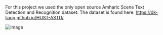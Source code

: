 For this  project we used the only open source Amharic Scene Text Detection and Recognition dataset:
The dataset is found here: https://dk-liang.github.io/HUST-ASTD/


![image](https://github.com/user-attachments/assets/0a5b4718-b46b-42e5-a8f6-4a3abab4c8e3)

